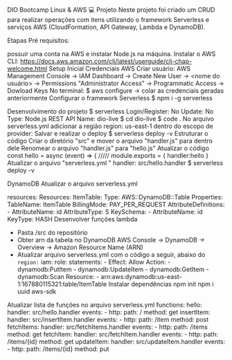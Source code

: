 DIO Bootcamp Linux & AWS
💻 Projeto 
Neste projeto foi criado um CRUD para realizar operações com itens utilizando o framework Serverless e serviços AWS (CloudFormation, API Gateway, Lambda e DynamoDB).

Etapas
Pré requisitos:

possuir uma conta na AWS e instalar Node.js na máquina.
Instalar o AWS CLI: https://docs.aws.amazon.com/cli/latest/userguide/cli-chap-welcome.html
Setup Inicial
Credenciais AWS
Criar usuário: AWS Management Console -> IAM Dashboard -> Create New User -> <nome do usuário> -> Permissions "Administrator Access" -> Programmatic Access -> Dowload Keys
No terminal: $ aws configure -> colar as credenciais geradas anteriormente
Configurar o framework Serverless
$ npm i -g serverless

Desenvolvimento do projeto
$ serverless
Login/Register: No
Update: No
Type: Node.js REST API
Name: dio-live
$ cd dio-live
$ code .
No arquivo serverless.yml adicionar a região region: us-east-1 dentro do escopo de provider:
Salvar e realizar o deploy $ serverless deploy -v
Estruturar o código
Criar o diretório "src" e mover o arquivo "handler.js" para dentro dele
Renomear o arquivo "handler.js" para "hello.js"
Atualizar o código
const hello = async (event) => {
/////
module.exports = {
    handler:hello
}
Atualizar o arquivo "serverless.yml "
handler: src/hello.handler
$ serverless deploy -v 

DynamoDB
Atualizar o arquivo serverless.yml

resources:
  Resources:
    ItemTable:
      Type: AWS::DynamoDB::Table
      Properties:
          TableName: ItemTable
          BillingMode: PAY_PER_REQUEST
          AttributeDefinitions:
            - AttributeName: id
              AttributeType: S
          KeySchema:
            - AttributeName: id
              KeyType: HASH
Desenvolver funções lambda
- Pasta /src do repositório
- Obter arn da tabela no DynamoDB AWS Console -> DynamoDB -> Overview -> Amazon Resource Name (ARN)
- Atualizar arquivo serverless.yml com o código a seguir, abaixo do ```region:```
  iam:
    role:
        statements:
          - Effect: Allow
            Action:
              - dynamodb:PutItem
              - dynamodb:UpdateItem
              - dynamodb:GetItem
              - dynamodb:Scan
            Resource:
              - arn:aws:dynamodb:us-east-1:167880115321:table/ItemTable
Instalar dependências
npm init npm i uuid aws-sdk

Atualizar lista de funções no arquivo serverless.yml
functions:
hello:
  handler: src/hello.handler
  events:
    - http:
        path: /
        method: get
insertItem:
  handler: src/insertItem.handler
  events:
    - http:
        path: /item
        method: post
fetchItems:
  handler: src/fetchItems.handler
  events:
    - http:
        path: /items
        method: get
fetchItem:
  handler: src/fetchItem.handler
  events:
    - http:
        path: /items/{id}
        method: get
updateItem:
  handler: src/updateItem.handler
  events:
    - http:
        path: /items/{id}
        method: put